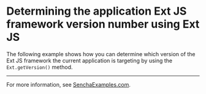 # Determining the application Ext JS framework version number using Ext JS #

The following example shows how you can determine which version of the Ext JS framework the current application is targeting by using the `Ext.getVersion()` method.

---

For more information, see [SenchaExamples.com](http://senchaexamples.com/2012/02/24/determining-the-application-ext-js-framework-version-number-using-ext-js/).
